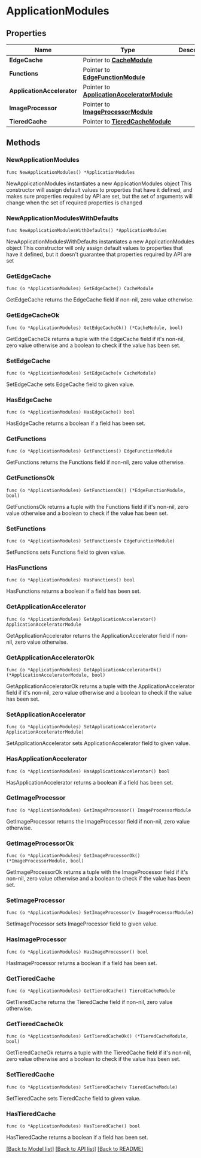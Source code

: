 # ApplicationModules

## Properties

Name | Type | Description | Notes
------------ | ------------- | ------------- | -------------
**EdgeCache** | Pointer to [**CacheModule**](CacheModule.md) |  | [optional] 
**Functions** | Pointer to [**EdgeFunctionModule**](EdgeFunctionModule.md) |  | [optional] 
**ApplicationAccelerator** | Pointer to [**ApplicationAcceleratorModule**](ApplicationAcceleratorModule.md) |  | [optional] 
**ImageProcessor** | Pointer to [**ImageProcessorModule**](ImageProcessorModule.md) |  | [optional] 
**TieredCache** | Pointer to [**TieredCacheModule**](TieredCacheModule.md) |  | [optional] 

## Methods

### NewApplicationModules

`func NewApplicationModules() *ApplicationModules`

NewApplicationModules instantiates a new ApplicationModules object
This constructor will assign default values to properties that have it defined,
and makes sure properties required by API are set, but the set of arguments
will change when the set of required properties is changed

### NewApplicationModulesWithDefaults

`func NewApplicationModulesWithDefaults() *ApplicationModules`

NewApplicationModulesWithDefaults instantiates a new ApplicationModules object
This constructor will only assign default values to properties that have it defined,
but it doesn't guarantee that properties required by API are set

### GetEdgeCache

`func (o *ApplicationModules) GetEdgeCache() CacheModule`

GetEdgeCache returns the EdgeCache field if non-nil, zero value otherwise.

### GetEdgeCacheOk

`func (o *ApplicationModules) GetEdgeCacheOk() (*CacheModule, bool)`

GetEdgeCacheOk returns a tuple with the EdgeCache field if it's non-nil, zero value otherwise
and a boolean to check if the value has been set.

### SetEdgeCache

`func (o *ApplicationModules) SetEdgeCache(v CacheModule)`

SetEdgeCache sets EdgeCache field to given value.

### HasEdgeCache

`func (o *ApplicationModules) HasEdgeCache() bool`

HasEdgeCache returns a boolean if a field has been set.

### GetFunctions

`func (o *ApplicationModules) GetFunctions() EdgeFunctionModule`

GetFunctions returns the Functions field if non-nil, zero value otherwise.

### GetFunctionsOk

`func (o *ApplicationModules) GetFunctionsOk() (*EdgeFunctionModule, bool)`

GetFunctionsOk returns a tuple with the Functions field if it's non-nil, zero value otherwise
and a boolean to check if the value has been set.

### SetFunctions

`func (o *ApplicationModules) SetFunctions(v EdgeFunctionModule)`

SetFunctions sets Functions field to given value.

### HasFunctions

`func (o *ApplicationModules) HasFunctions() bool`

HasFunctions returns a boolean if a field has been set.

### GetApplicationAccelerator

`func (o *ApplicationModules) GetApplicationAccelerator() ApplicationAcceleratorModule`

GetApplicationAccelerator returns the ApplicationAccelerator field if non-nil, zero value otherwise.

### GetApplicationAcceleratorOk

`func (o *ApplicationModules) GetApplicationAcceleratorOk() (*ApplicationAcceleratorModule, bool)`

GetApplicationAcceleratorOk returns a tuple with the ApplicationAccelerator field if it's non-nil, zero value otherwise
and a boolean to check if the value has been set.

### SetApplicationAccelerator

`func (o *ApplicationModules) SetApplicationAccelerator(v ApplicationAcceleratorModule)`

SetApplicationAccelerator sets ApplicationAccelerator field to given value.

### HasApplicationAccelerator

`func (o *ApplicationModules) HasApplicationAccelerator() bool`

HasApplicationAccelerator returns a boolean if a field has been set.

### GetImageProcessor

`func (o *ApplicationModules) GetImageProcessor() ImageProcessorModule`

GetImageProcessor returns the ImageProcessor field if non-nil, zero value otherwise.

### GetImageProcessorOk

`func (o *ApplicationModules) GetImageProcessorOk() (*ImageProcessorModule, bool)`

GetImageProcessorOk returns a tuple with the ImageProcessor field if it's non-nil, zero value otherwise
and a boolean to check if the value has been set.

### SetImageProcessor

`func (o *ApplicationModules) SetImageProcessor(v ImageProcessorModule)`

SetImageProcessor sets ImageProcessor field to given value.

### HasImageProcessor

`func (o *ApplicationModules) HasImageProcessor() bool`

HasImageProcessor returns a boolean if a field has been set.

### GetTieredCache

`func (o *ApplicationModules) GetTieredCache() TieredCacheModule`

GetTieredCache returns the TieredCache field if non-nil, zero value otherwise.

### GetTieredCacheOk

`func (o *ApplicationModules) GetTieredCacheOk() (*TieredCacheModule, bool)`

GetTieredCacheOk returns a tuple with the TieredCache field if it's non-nil, zero value otherwise
and a boolean to check if the value has been set.

### SetTieredCache

`func (o *ApplicationModules) SetTieredCache(v TieredCacheModule)`

SetTieredCache sets TieredCache field to given value.

### HasTieredCache

`func (o *ApplicationModules) HasTieredCache() bool`

HasTieredCache returns a boolean if a field has been set.


[[Back to Model list]](../README.md#documentation-for-models) [[Back to API list]](../README.md#documentation-for-api-endpoints) [[Back to README]](../README.md)


